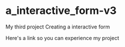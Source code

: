 # a_interactive_form-v3
 My third project Creating a interactive form

 Here's a link so you can experience my project 
